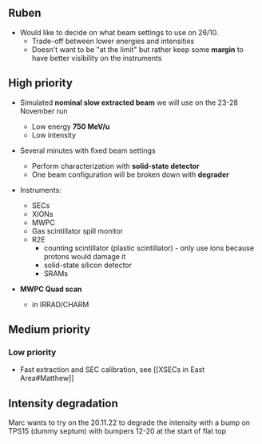 ## Ruben

* Would like to decide on what beam settings to use on 26/10.
	* Trade-off between lower energies and intensities
	* Doesn't want to be "at the limit" but rather keep some **margin** to have better visibility on the instruments


## High priority

* Simulated **nominal slow extracted beam** we will use on the 23-28 November run
	* Low energy **750 MeV/u**
	* Low intensity
* Several minutes with fixed beam settings
	* Perform characterization with **solid-state detector**
	* One beam configuration will be broken down with **degrader**
* Instruments:
	* SECs
	* XIONs
	* MWPC
	* Gas scintillator spill monitor
	* R2E
		* counting scintillator (plastic scintillator) - only use ions because protons would damage it
		* solid-state silicon detector
		* SRAMs

* **MWPC Quad scan**
	* in IRRAD/CHARM

## Medium priority



### Low priority
* Fast extraction and SEC calibration, see [[XSECs in East Area#Matthew]]

## Intensity degradation

Marc wants to try on the 20.11.22 to degrade the intensity with a bump on TPS15 (dummy septum) with bumpers 12-20 at the start of flat top